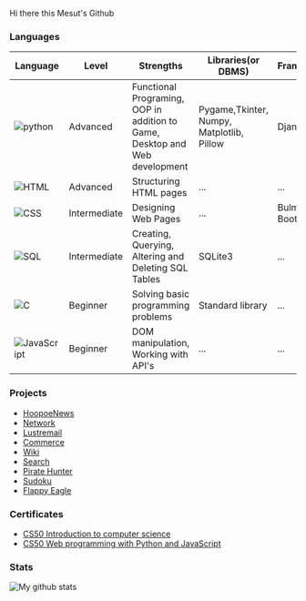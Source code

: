 Hi there this Mesut's Github
### Languages
| Language | Level| Strengths | Libraries(or DBMS) | Frameworks
| ------------- | --------------- | --------------- | --------------- |  --------------- | 
| ![python](https://icons.iconarchive.com/icons/cornmanthe3rd/plex/96/Other-python-icon.png) | Advanced| Functional Programing, OOP in addition to Game, Desktop and Web development| Pygame,Tkinter, Numpy, Matplotlib, Pillow| Django |
|![HTML](https://icons.iconarchive.com/icons/graphics-vibe/developer/96/html-5-icon.png)| Advanced | Structuring HTML pages | ... | ... | 
|![CSS](https://icons.iconarchive.com/icons/graphics-vibe/developer/96/css-3-icon.png)| Intermediate | Designing Web Pages | ... | Bulma, Bootstrap
| ![SQL](https://img.icons8.com/external-soft-fill-juicy-fish/96/000000/external-sql-coding-and-development-soft-fill-soft-fill-juicy-fish.png) | Intermediate | Creating, Querying, Altering  and Deleting SQL Tables |  SQLite3 | ... |
| ![C](https://img.icons8.com/color/96/000000/c-programming.png) | Beginner | Solving basic programming problems |  Standard library | ... |
|![JavaScript](https://github.com/MesutKihal/MesutKihal/assets/66731601/0990a1c6-9569-487f-b59a-e9a20bce0179)| Beginner| DOM manipulation, Working with API's |  ... | ... |

### Projects

* [HoopoeNews](https://github.com/MesutKihal/CS50W---Projects/tree/main/HoopoeNews)
* [Network](https://github.com/MesutKihal/CS50W---Projects/tree/main/Network)
* [Lustremail](https://github.com/MesutKihal/CS50W---Projects/tree/main/Lustremail)
* [Commerce](https://github.com/MesutKihal/CS50W---Projects/tree/main/Commerce)
* [Wiki](https://github.com/MesutKihal/CS50W---Projects/tree/main/Wiki)
* [Search](https://github.com/MesutKihal/CS50W---Projects/tree/main/Search)
* [Pirate Hunter](https://github.com/MesutKihal/PirateHunter)
* [Sudoku](https://github.com/MesutKihal/Sudoku)
* [Flappy Eagle](https://github.com/MesutKihal/FlappyEagle)
  
### Certificates
* [CS50 Introduction to computer science](https://github.com/MesutKihal/MesutKihal/blob/main/CS50x.pdf)
* [CS50 Web programming with Python and JavaScript](https://github.com/MesutKihal/MesutKihal/blob/main/CS50W.pdf)

### Stats
![My github stats](https://github-readme-stats.vercel.app/api?username=MesutKihal)

